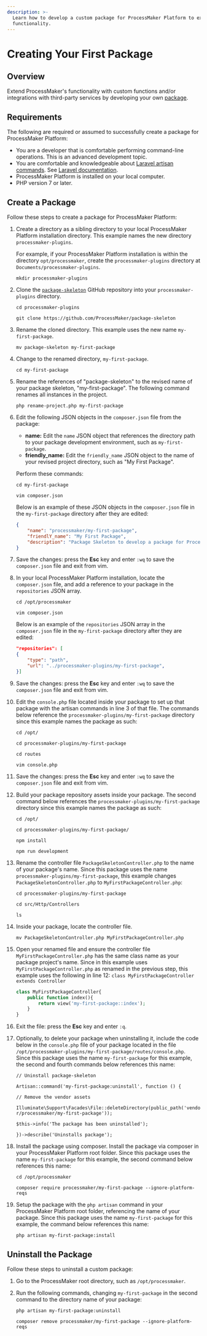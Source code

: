 ```yaml
---
description: >-
  Learn how to develop a custom package for ProcessMaker Platform to extend its
  functionality.
---
```


# Creating Your First Package

## Overview

Extend ProcessMaker's functionality with custom functions and/or integrations with third-party services by developing your own [package](broken-reference).

## Requirements

The following are required or assumed to successfully create a package for ProcessMaker Platform:

* You are a developer that is comfortable performing command-line operations. This is an advanced development topic.
* You are comfortable and knowledgeable about [Laravel artisan commands](https://laravel.com/docs/8.x/packages). See [Laravel documentation](https://laravel.com/docs/8.x).
* ProcessMaker Platform is installed on your local computer.
* PHP version 7 or later.

## Create a Package

Follow these steps to create a package for ProcessMaker Platform:

1.  Create a directory as a sibling directory to your local ProcessMaker Platform installation directory. This example names the new directory `processmaker-plugins`.

    For example, if your ProcessMaker Platform installation is within the directory `opt/processmaker`, create the `processmaker-plugins` directory at `Documents/processmaker-plugins`.

    `mkdir processmaker-plugins`
2.  Clone the [`package-skeleton`](https://github.com/ProcessMaker/package-skeleton) GitHub repository into your `processmaker-plugins` directory.

    `cd processmaker-plugins`

    `git clone https://github.com/ProcessMaker/package-skeleton`
3.  Rename the cloned directory. This example uses the new name `my-first-package`.

    `mv package-skeleton my-first-package`
4.  Change to the renamed directory, `my-first-package`.

    `cd my-first-package`
5.  Rename the references of "package-skeleton" to the revised name of your package skeleton, "my-first-package". The following command renames all instances in the project.

    `php rename-project.php my-first-package`
6.  Edit the following JSON objects in the `composer.json` file from the package:

    * **name:** Edit the `name` JSON object that references the directory path to your package development environment, such as `my-first-package`.
    * **friendly\_name:** Edit the `friendly_name` JSON object to the name of your revised project directory, such as "My First Package".

    Perform these commands:

    `cd my-first-package`

    `vim composer.json`

    Below is an example of these JSON objects in the `composer.json` file in the `my-first-package` directory after they are edited:

    ```json
    {
        "name": "processmaker/my-first-package",
        "friendlY_name": "My First Package",
        "description": "Package Skeleton to develop a package for ProcessMaker Platform"
    } 
    ```
7. Save the changes: press the **Esc** key and enter `:wq` to save the `composer.json` file and exit from vim.
8.  In your local ProcessMaker Platform installation, locate the `composer.json` file, and add a reference to your package in the `repositories` JSON array.

    `cd /opt/processmaker`

    `vim composer.json`

    Below is an example of the `repositories` JSON array in the `composer.json` file in the `my-first-package` directory after they are edited:&#x20;

    ```json
    "repositories": [
    {
        "type": "path",
        "url": "../processmaker-plugins/my-first-package",
    }]
    ```
9. Save the changes: press the **Esc** key and enter `:wq` to save the `composer.json` file and exit from vim.
10. Edit the `console.php` file located inside your package to set up that package with the artisan commands in line 3 of that file. The commands below reference the `processmaker-plugins/my-first-package` directory since this example names the package as such:

    `cd /opt/`

    `cd processmaker-plugins/my-first-package`

    `cd routes`

    `vim console.php`
11. Save the changes: press the **Esc** key and enter `:wq` to save the `composer.json` file and exit from vim.
12. Build your package repository assets inside your package. The second command below references the `processmaker-plugins/my-first-package` directory since this example names the package as such:

    `cd /opt/`

    `cd processmaker-plugins/my-first-package/`

    `npm install`

    `npm run development`
13. Rename the controller file `PackageSkeletonController.php` to the name of your package's name. Since this package uses the name `processmaker-plugins/my-first-package`, this example changes `PackageSkeletonController.php` to `MyFirstPackageController.php`:

    `cd processmaker-plugins/my-first-package`

    `cd src/Http/Controllers`

    `ls`
14. Inside your package, locate the controller file.

    `mv PackageSkeletonController.php MyFirstPackageController.php`
15. Open your renamed file and ensure the controller file `MyFirstPackageController.php` has the same class name as your package project's name. Since in this example uses `MyFirstPackageController.php` as renamed in the previous step, this example uses the following in line 12: `class MyFirstPackageController extends Controller`

    ```php
    class MyFirstPackageController{
        public function index(){
            return view('my-first-package::index');
        }
    }
    ```
16. Exit the file: press the **Esc** key and enter `:q`.
17. Optionally, to delete your package when uninstalling it, include the code below in the `console.php` file of your package located in the file `/opt/processmaker-plugins/my-first-package/routes/console.php`. Since this package uses the name `my-first-package` for this example, the second and fourth commands below references this name:

    `// Uninstall package-skeleton`

    `Artisan::command('my-first-package:uninstall', function () {`

    `// Remove the vendor assets`

    `Illuminate\Support\Facades\File::deleteDirectory(public_path('vendor/processmaker/my-first-package'));`

    `$this->info('The package has been uninstalled');`

    `})->describe('Uninstalls package');`
18. Install the package using composer. Install the package via composer in your ProcessMaker Platform root folder. Since this package uses the name `my-first-package` for this example, the second command below references this name:

    `cd /opt/processmaker`

    `composer require processmaker/my-first-package --ignore-platform-reqs`
19. Setup the package with the `php artisan` command in your ProcessMaker Platform root folder, referencing the name of your package. Since this package uses the name `my-first-package` for this example, the command below references this name:

    `php artisan my-first-package:install`

## Uninstall the Package

Follow these steps to uninstall a custom package:

1. Go to the ProcessMaker root directory, such as `/opt/processmaker`.
2.  Run the following commands, changing `my-first-package` in the second command to the directory name of your package:

    `php artisan my-first-package:uninstall`

    `composer remove processmaker/my-first-package --ignore-platform-reqs`
